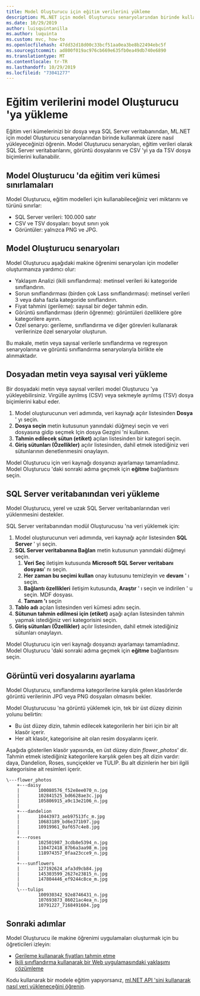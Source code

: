 ```yaml
---
title: Model Oluşturucu için eğitim verilerini yükleme
description: ML.NET için model Oluşturucu senaryolarından birinde kullanılmak üzere bir SQL Server veritabanından veya bir dosyadan eğitim verileri yüklemeyi öğrenin.
ms.date: 10/29/2019
author: luisquintanilla
ms.author: luquinta
ms.custom: mvc, how-to
ms.openlocfilehash: 47dd32d18d00c33bcf51aa0ea3be8b22494ebc5f
ms.sourcegitcommit: ad800f019ac976cb669e635fb0ea49db740e6890
ms.translationtype: MT
ms.contentlocale: tr-TR
ms.lasthandoff: 10/29/2019
ms.locfileid: "73041277"
---
```

# <a name="load-training-data-into-model-builder"></a>Eğitim verilerini model Oluşturucu 'ya yükleme

Eğitim veri kümelerinizi bir dosya veya SQL Server veritabanından, ML.NET için model Oluşturucu senaryolarından birinde kullanmak üzere nasıl yükleyeceğinizi öğrenin. Model Oluşturucu senaryoları, eğitim verileri olarak SQL Server veritabanlarını, görüntü dosyalarını ve CSV 'yi ya da TSV dosya biçimlerini kullanabilir.

## <a name="training-dataset-limitations-in-model-builder"></a>Model Oluşturucu 'da eğitim veri kümesi sınırlamaları

Model Oluşturucu, eğitim modelleri için kullanabileceğiniz veri miktarını ve türünü sınırlar:

- SQL Server verileri: 100.000 satır 
- CSV ve TSV dosyaları: boyut sınırı yok
- Görüntüler: yalnızca PNG ve JPG.

## <a name="model-builder-scenarios"></a>Model Oluşturucu senaryoları 

Model Oluşturucu aşağıdaki makine öğrenimi senaryoları için modeller oluşturmanıza yardımcı olur:

- Yaklaşım Analizi (ikili sınıflandırma): metinsel verileri iki kategoride sınıflandırın.
- Sorun sınıflandırması (birden çok Lass sınıflandırması): metinsel verileri 3 veya daha fazla kategoride sınıflandırın.
- Fiyat tahmini (gerileme): sayısal bir değer tahmin edin.
- Görüntü sınıflandırması (derin öğrenme): görüntüleri özelliklere göre kategorilere ayırın.
- Özel senaryo: gerileme, sınıflandırma ve diğer görevleri kullanarak verilerinize özel senaryolar oluşturun.

Bu makale, metin veya sayısal verilerle sınıflandırma ve regresyon senaryolarına ve görüntü sınıflandırma senaryolarıyla birlikte ele alınmaktadır. 

## <a name="load-text-or-numeric-data-from-a-file"></a>Dosyadan metin veya sayısal veri yükleme  

Bir dosyadaki metin veya sayısal verileri model Oluşturucu 'ya yükleyebilirsiniz. Virgülle ayrılmış (CSV) veya sekmeyle ayrılmış (TSV) dosya biçimlerini kabul eder. 

1. Model oluşturucunun veri adımında, veri kaynağı açılır listesinden **Dosya** ' yı seçin.
2. **Dosya seçin** metin kutusunun yanındaki düğmeyi seçin ve veri dosyasına gidip seçmek Için dosya Gezgini 'ni kullanın.
3. **Tahmin edilecek sütun (etiket)** açılan listesinden bir kategori seçin.
4. **Giriş sütunları (Özellikler)** açılır listesinden, dahil etmek istediğiniz veri sütunlarının denetlenmesini onaylayın.

Model Oluşturucu için veri kaynağı dosyanızı ayarlamayı tamamladınız. Model Oluşturucu 'daki sonraki adıma geçmek için **eğitme** bağlantısını seçin.

## <a name="load-data-from-a-sql-server-database"></a>SQL Server veritabanından veri yükleme

Model Oluşturucu, yerel ve uzak SQL Server veritabanlarından veri yüklenmesini destekler.

SQL Server veritabanından modül Oluşturucusu 'na veri yüklemek için:

1. Model oluşturucunun veri adımında, veri kaynağı açılır listesinden **SQL Server** ' yi seçin.
1. **SQL Server veritabanına Bağlan** metin kutusunun yanındaki düğmeyi seçin.
    1. **Veri Seç** iletişim kutusunda **Microsoft SQL Server veritabanı dosyası**' nı seçin. 
    1. **Her zaman bu seçimi kullan** onay kutusunu temizleyin ve **devam** ' ı seçin.
    1. **Bağlantı özellikleri** iletişim kutusunda, **Araştır** ' ı seçin ve indirilen ' u seçin. MDF dosyası.
    1. **Tamam 'ı** seçin
1. **Tablo adı** açılan listesinden veri kümesi adını seçin.
1. **Sütunun tahmin edilmesi için (etiket)** aşağı açılan listesinden tahmin yapmak istediğiniz veri kategorisini seçin.
1. **Giriş sütunları (Özellikler)** açılır listesinden, dahil etmek istediğiniz sütunları onaylayın. 

Model Oluşturucu için veri kaynağı dosyanızı ayarlamayı tamamladınız. Model Oluşturucu 'daki sonraki adıma geçmek için **eğitme** bağlantısını seçin.

## <a name="set-up-image-data-files"></a>Görüntü veri dosyalarını ayarlama

Model Oluşturucu, sınıflandırma kategorilerine karşılık gelen klasörlerde görüntü verilerinin JPG veya PNG dosyaları olmasını bekler. 

Model Oluşturucusu 'na görüntü yüklemek için, tek bir üst düzey dizinin yolunu belirtin:

- Bu üst düzey dizin, tahmin edilecek kategorilerin her biri için bir alt klasör içerir. 
- Her alt klasör, kategorisine ait olan resim dosyalarını içerir. 
 
Aşağıda gösterilen klasör yapısında, en üst düzey dizin *flower_photos*' dir. Tahmin etmek istediğiniz kategorilere karşılık gelen beş alt dizin vardır: daya, Dandelion, Roses, sunçiçekler ve TULIP. Bu alt dizinlerin her biri ilgili kategorisine ait resimleri içerir. 

```text
\---flower_photos
    +---daisy
    |       100080576_f52e8ee070_n.jpg
    |       102841525_bd6628ae3c.jpg
    |       105806915_a9c13e2106_n.jpg
    |       
    +---dandelion
    |       10443973_aeb97513fc_m.jpg
    |       10683189_bd6e371b97.jpg
    |       10919961_0af657c4e8.jpg
    |       
    +---roses
    |       102501987_3cdb8e5394_n.jpg
    |       110472418_87b6a3aa98_m.jpg
    |       118974357_0faa23cce9_n.jpg
    |       
    +---sunflowers
    |       127192624_afa3d9cb84.jpg
    |       145303599_2627e23815_n.jpg
    |       147804446_ef9244c8ce_m.jpg
    |       
    \---tulips
            100930342_92e8746431_n.jpg
            107693873_86021ac4ea_n.jpg
            10791227_7168491604.jpg  
```

## <a name="next-steps"></a>Sonraki adımlar
Model Oluşturucu ile makine öğrenimi uygulamaları oluşturmak için bu öğreticileri izleyin:

- [Gerileme kullanarak fiyatları tahmin etme](../tutorials/predict-prices-with-model-builder.md)
- [İkili sınıflandırma kullanarak bir Web uygulamasındaki yaklaşımı çözümleme](../tutorials/sentiment-analysis-model-builder.md )

Kodu kullanarak bir modele eğitim yapıyorsanız, [ml.NET API 'sini kullanarak nasıl veri yükleneceğini öğrenin](load-data-ml-net.md).
